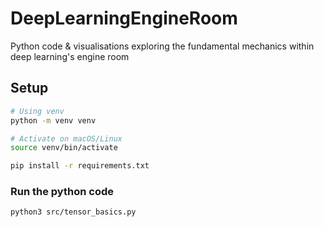 # DeepLearningEngineRoom
Python code &amp; visualisations exploring the fundamental mechanics within deep learning's engine room

## Setup

```bash
# Using venv
python -m venv venv

# Activate on macOS/Linux
source venv/bin/activate

pip install -r requirements.txt

```

### Run the python code 

```bash
python3 src/tensor_basics.py
```
